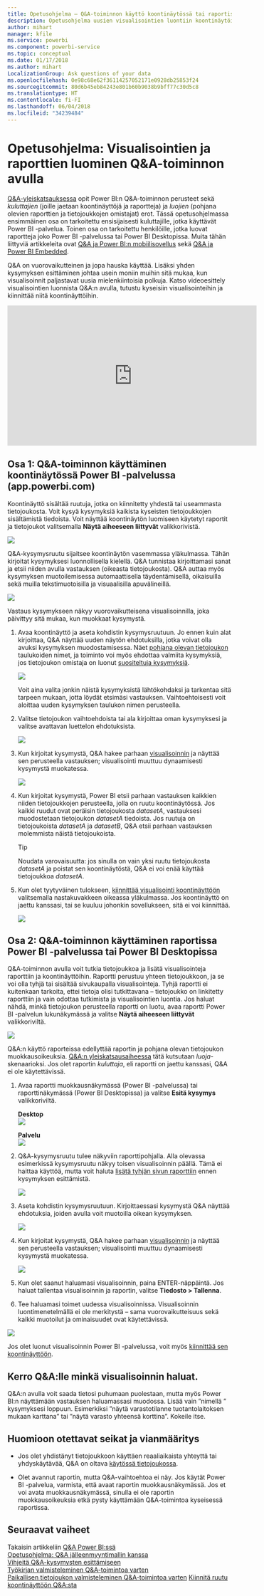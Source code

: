 ```yaml
---
title: Opetusohjelma – Q&A-toiminnon käyttö koontinäytössä tai raportissa
description: Opetusohjelma uusien visualisointien luontiin koontinäytöissä ja raporteissa Power BI:n Q&A-toiminnon avulla.
author: mihart
manager: kfile
ms.service: powerbi
ms.component: powerbi-service
ms.topic: conceptual
ms.date: 01/17/2018
ms.author: mihart
LocalizationGroup: Ask questions of your data
ms.openlocfilehash: 0e98c68e62f36114257052171e0928db25853f24
ms.sourcegitcommit: 80d6b45eb84243e801b60b9038b9bff77c30d5c8
ms.translationtype: HT
ms.contentlocale: fi-FI
ms.lasthandoff: 06/04/2018
ms.locfileid: "34239484"
---
```

# <a name="tutorial-how-to-use-qa-to-create-visualizations-and-build-reports"></a>Opetusohjelma: Visualisointien ja raporttien luominen Q&A-toiminnon avulla
[Q&A-yleiskatsauksessa](power-bi-q-and-a.md) opit Power BI:n Q&A-toiminnon perusteet sekä *kuluttajien* (joille jaetaan koontinäyttöjä ja raportteja) ja *luojien* (pohjana olevien raporttien ja tietojoukkojen omistajat) erot. Tässä opetusohjelmassa ensimmäinen osa on tarkoitettu ensisijaisesti kuluttajille, jotka käyttävät Power BI -palvelua. Toinen osa on tarkoitettu henkilöille, jotka luovat raportteja joko Power BI -palvelussa tai Power BI Desktopissa. Muita tähän liittyviä artikkeleita ovat [Q&A ja Power BI:n mobiilisovellus](mobile-apps-ios-qna.md) sekä [Q&A ja Power BI Embedded](developer/qanda.md).

Q&A on vuorovaikutteinen ja jopa hauska käyttää. Lisäksi yhden kysymyksen esittäminen johtaa usein moniin muihin sitä mukaa, kun visualisoinnit paljastavat uusia mielenkiintoisia polkuja. Katso videoesittely visualisointien luonnista Q&A:n avulla, tutustu kyseisiin visualisointeihin ja kiinnittää niitä koontinäyttöihin.

<iframe width="560" height="315" src="https://www.youtube.com/embed/qMf7OLJfCz8?list=PL1N57mwBHtN0JFoKSR0n-tBkUJHeMP2cP" frameborder="0" allowfullscreen></iframe>

## <a name="part-1-use-qa-on-a-dashboard-in-power-bi-service-apppowerbicom"></a>Osa 1: Q&A-toiminnon käyttäminen koontinäytössä Power BI -palvelussa (app.powerbi.com)
Koontinäyttö sisältää ruutuja, jotka on kiinnitetty yhdestä tai useammasta tietojoukosta. Voit kysyä kysymyksiä kaikista kyseisten tietojoukkojen sisältämistä tiedoista. Voit näyttää koontinäytön luomiseen käytetyt raportit ja tietojoukot valitsemalla **Näytä aiheeseen liittyvät** valikkorivistä.

![](media/power-bi-tutorial-q-and-a/power-bi-view-related.png)

Q&A-kysymysruutu sijaitsee koontinäytön vasemmassa yläkulmassa. Tähän kirjoitat kysymyksesi luonnollisella kielellä. Q&A tunnistaa kirjoittamasi sanat ja etsii niiden avulla vastauksen (oikeasta tietojoukosta). Q&A auttaa myös kysymyksen muotoilemisessa automaattisella täydentämisellä, oikaisuilla sekä muilla tekstimuotoisilla ja visuaalisilla apuvälineillä.

![](media/power-bi-tutorial-q-and-a/powerbi-qna.png)

Vastaus kysymykseen näkyy vuorovaikutteisena visualisoinnilla, joka päivittyy sitä mukaa, kun muokkaat kysymystä.

1. Avaa koontinäyttö ja aseta kohdistin kysymysruutuun. Jo ennen kuin alat kirjoittaa, Q&A näyttää uuden näytön ehdotuksilla, jotka voivat olla avuksi kysymyksen muodostamisessa. Näet [pohjana olevan tietojoukon](service-get-data.md) taulukoiden nimet, ja toiminto voi myös ehdottaa valmiita kysymyksiä, jos tietojoukon omistaja on luonut [suositeltuja kysymyksiä](service-q-and-a-create-featured-questions.md).

   ![](media/power-bi-tutorial-q-and-a/powerbi-qna-cursor.png)

   Voit aina valita jonkin näistä kysymyksistä lähtökohdaksi ja tarkentaa sitä tarpeen mukaan, jotta löydät etsimäsi vastauksen. Vaihtoehtoisesti voit aloittaa uuden kysymyksen taulukon nimen perusteella.

2. Valitse tietojoukon vaihtoehdoista tai ala kirjoittaa oman kysymyksesi ja valitse avattavan luettelon ehdotuksista.

   ![](media/power-bi-tutorial-q-and-a/powerbi-qna-list.png)

3. Kun kirjoitat kysymystä, Q&A hakee parhaan [visualisoinnin](power-bi-visualization-types-for-reports-and-q-and-a.md) ja näyttää sen perusteella vastauksen; visualisointi muuttuu dynaamisesti kysymystä muokatessa.

   ![](media/power-bi-tutorial-q-and-a/powerbi-qna-viz.png)

4. Kun kirjoitat kysymystä, Power BI etsii parhaan vastauksen kaikkien niiden tietojoukkojen perusteella, jolla on ruutu koontinäytössä.  Jos kaikki ruudut ovat peräisin tietojoukosta *datasetA*, vastauksesi muodostetaan tietojoukon *datasetA* tiedoista.  Jos ruutuja on tietojoukoista *datasetA* ja *datasetB*, Q&A etsii parhaan vastauksen molemmista näistä tietojoukoista.

   > [!TIP]
   > Noudata varovaisuutta: jos sinulla on vain yksi ruutu tietojoukosta *datasetA* ja poistat sen koontinäytöstä, Q&A ei voi enää käyttää tietojoukkoa *datasetA*.
   >
   >
5. Kun olet tyytyväinen tulokseen, [kiinnittää visualisointi koontinäyttöön](service-dashboard-pin-tile-from-q-and-a.md) valitsemalla nastakuvakkeen oikeassa yläkulmassa. Jos koontinäyttö on jaettu kanssasi, tai se kuuluu johonkin sovellukseen, sitä ei voi kiinnittää.

   ![](media/power-bi-tutorial-q-and-a/pbi_qna_finish-typing-question.jpg)

##    <a name="part-2-use-qa-in-a-report-in-power-bi-service-or-power-bi-desktop"></a>Osa 2: Q&A-toiminnon käyttäminen raportissa Power BI -palvelussa tai Power BI Desktopissa

Q&A-toiminnon avulla voit tutkia tietojoukkoa ja lisätä visualisointeja raporttiin ja koontinäyttöihin. Raportti perustuu yhteen tietojoukkoon, ja se voi olla tyhjä tai sisältää sivukaupalla visualisointeja. Tyhjä raportti ei kuitenkaan tarkoita, ettei tietoja olisi tutkittavana – tietojoukko on linkitetty raporttiin ja vain odottaa tutkimista ja visualisointien luontia.  Jos haluat nähdä, minkä tietojoukon perusteella raportti on luotu, avaa raportti Power BI -palvelun lukunäkymässä ja valitse **Näytä aiheeseen liittyvät** valikkoriviltä.

![](media/power-bi-tutorial-q-and-a/power-bi-view-related.png)

Q&A:n käyttö raporteissa edellyttää raportin ja pohjana olevan tietojoukon muokkausoikeuksia. [Q&A:n yleiskatsausaiheessa](power-bi-q-and-a.md) tätä kutsutaan *luoja*-skenaarioksi. Jos olet raportin *kuluttaja*, eli raportti on jaettu kanssasi, Q&A ei ole käytettävissä.

1. Avaa raportti muokkausnäkymässä (Power BI -palvelussa) tai raporttinäkymässä (Power BI Desktopissa) ja valitse **Esitä kysymys** valikkoriviltä.

    **Desktop**    
    ![](media/power-bi-tutorial-q-and-a/power-bi-desktop-question.png)

    **Palvelu**    
    ![](media/power-bi-tutorial-q-and-a/power-bi-service.png)

2. Q&A-kysymysruutu tulee näkyviin raporttipohjalla. Alla olevassa esimerkissä kysymysruutu näkyy toisen visualisoinnin päällä. Tämä ei haittaa käyttöä, mutta voit haluta [lisätä tyhjän sivun raporttiin](power-bi-report-add-page.md) ennen kysymyksen esittämistä.

    ![](media/power-bi-tutorial-q-and-a/power-bi-ask-question.png)

3. Aseta kohdistin kysymysruutuun. Kirjoittaessasi kysymystä Q&A näyttää ehdotuksia, joiden avulla voit muotoilla oikean kysymyksen.

   ![](media/power-bi-tutorial-q-and-a/power-bi-q-and-a-suggestions.png)

4. Kun kirjoitat kysymystä, Q&A hakee parhaan [visualisoinnin](power-bi-visualization-types-for-reports-and-q-and-a.md) ja näyttää sen perusteella vastauksen; visualisointi muuttuu dynaamisesti kysymystä muokatessa.

   ![](media/power-bi-tutorial-q-and-a/power-bi-q-and-a-visual.png)

5. Kun olet saanut haluamasi visualisoinnin, paina ENTER-näppäintä. Jos haluat tallentaa visualisoinnin ja raportin, valitse **Tiedosto > Tallenna**.

6. Tee haluamasi toimet uudessa visualisoinnissa. Visualisoinnin luontimenetelmällä ei ole merkitystä – sama vuorovaikutteisuus sekä kaikki muotoilut ja ominaisuudet ovat käytettävissä.

  ![](media/power-bi-tutorial-q-and-a/power-bi-q-and-a-ellipses.png)

  Jos olet luonut visualisoinnin Power BI -palvelussa, voit myös [kiinnittää sen koontinäyttöön](service-dashboard-pin-tile-from-q-and-a.md).

## <a name="tell-qa-which-visualization-to-use"></a>Kerro Q&A:lle minkä visualisoinnin haluat.
Q&A:n avulla voit saada tietosi puhumaan puolestaan, mutta myös Power BI:n näyttämään vastauksen haluamassasi muodossa. Lisää vain ”nimellä <visualization type>” kysymyksesi loppuun.  Esimerkiksi ”näytä varastotilanne tuotantolaitoksen mukaan karttana” tai ”näytä varasto yhteensä korttina”.  Kokeile itse.

##  <a name="considerations-and-troubleshooting"></a>Huomioon otettavat seikat ja vianmääritys
- Jos olet yhdistänyt tietojoukkoon käyttäen reaaliaikaista yhteyttä tai yhdyskäytävää, Q&A on oltava [käytössä tietojoukossa](service-q-and-a-direct-query.md).

- Olet avannut raportin, mutta Q&A-vaihtoehtoa ei näy. Jos käytät Power BI -palvelua, varmista, että avaat raportin muokkausnäkymässä. Jos et voi avata muokkausnäkymässä, sinulla ei ole raportin muokkausoikeuksia etkä pysty käyttämään Q&A-toimintoa kyseisessä raportissa.

## <a name="next-steps"></a>Seuraavat vaiheet
Takaisin artikkeliin [Q&A Power BI:ssä](power-bi-q-and-a.md)   
[Opetusohjelma: Q&A jälleenmyyntimallin kanssa](power-bi-visualization-introduction-to-q-and-a.md)   
[Vihjeitä Q&A-kysymysten esittämiseen](service-q-and-a-tips.md)   
[Työkirjan valmisteleminen Q&A-toimintoa varten](service-prepare-data-for-q-and-a.md)  
[Paikallisen tietojoukon valmisteleminen Q&A-toimintoa varten](service-q-and-a-direct-query.md)
[Kiinnitä ruutu koontinäyttöön Q&A:sta](service-dashboard-pin-tile-from-q-and-a.md)
